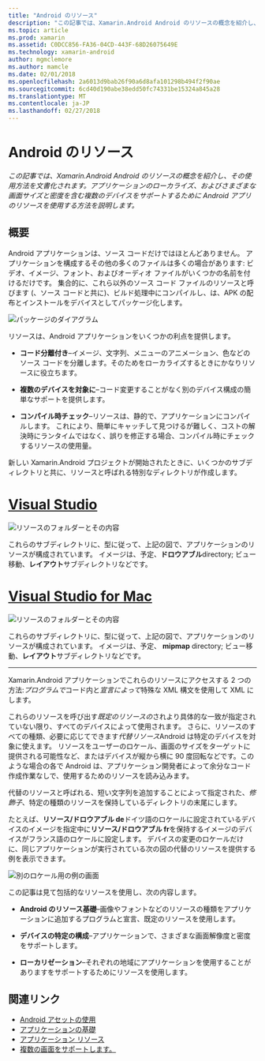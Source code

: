 ```yaml
---
title: "Android のリソース"
description: "この記事では、Xamarin.Android Android のリソースの概念を紹介し、その使用方法を文書化されます。 アプリケーションのローカライズ、およびさまざまな画面サイズと密度を含む複数のデバイスをサポートするために Android アプリのリソースを使用する方法を説明します。"
ms.topic: article
ms.prod: xamarin
ms.assetid: C0DCC856-FA36-04CD-443F-68D26075649E
ms.technology: xamarin-android
author: mgmclemore
ms.author: mamcle
ms.date: 02/01/2018
ms.openlocfilehash: 2a6013d9bab26f90a6d8afa101298b494f2f90ae
ms.sourcegitcommit: 6cd40d190abe38edd50fc74331be15324a845a28
ms.translationtype: MT
ms.contentlocale: ja-JP
ms.lasthandoff: 02/27/2018
---
```

# <a name="android-resources"></a>Android のリソース

_この記事では、Xamarin.Android Android のリソースの概念を紹介し、その使用方法を文書化されます。アプリケーションのローカライズ、およびさまざまな画面サイズと密度を含む複数のデバイスをサポートするために Android アプリのリソースを使用する方法を説明します。_

<a name="Overview" />

## <a name="overview"></a>概要

Android アプリケーションは、ソース コードだけではほとんどありません。 アプリケーションを構成するその他の多くのファイルは多くの場合があります: ビデオ、イメージ、フォント、およびオーディオ ファイルがいくつかの名前を付けるだけです。 集合的に、これら以外のソース コード ファイルのリソースと呼びます (、ソース コードと共に)、ビルド処理中にコンパイルし、は、APK の配布とインストールをデバイスとしてパッケージ化します。

![パッケージのダイアグラム](images/packaging-diagram.png)

リソースは、Android アプリケーションをいくつかの利点を提供します。

-  **コード分離付き**&ndash;イメージ、文字列、メニューのアニメーション、色などのソース コードを分離します。そのためをローカライズするときにかなりリソースに役立ちます。

-  **複数のデバイスを対象に**&ndash;コード変更することがなく別のデバイス構成の簡単なサポートを提供します。

-  **コンパイル時チェック**&ndash;リソースは、静的で、アプリケーションにコンパイルします。 これにより、簡単にキャッチして見つけるが難しく、コストの解決時にランタイムではなく、誤りを修正する場合、コンパイル時にチェックするリソースの使用量。

新しい Xamarin.Android プロジェクトが開始されたときに、いくつかのサブディレクトリと共に、リソースと呼ばれる特別なディレクトリが作成します。

# <a name="visual-studiotabvswin"></a>[Visual Studio](#tab/vswin)

![リソースのフォルダーとその内容](images/resources-folder-vs.png)

これらのサブディレクトリに、型に従って、上記の図で、アプリケーションのリソースが構成されています。 イメージは、予定、**ドロウアブル**directory; ビュー移動、**レイアウト**サブディレクトリなどです。
 
# <a name="visual-studio-for-mactabvsmac"></a>[Visual Studio for Mac](#tab/vsmac)

![リソースのフォルダーとその内容](images/resources-folder-xs.png)

これらのサブディレクトリに、型に従って、上記の図で、アプリケーションのリソースが構成されています。 イメージは、予定、 **mipmap** directory; ビュー移動、**レイアウト**サブディレクトリなどです。
 
-----

Xamarin.Android アプリケーションでこれらのリソースにアクセスする 2 つの方法:*プログラムで*コード内と*宣言によって*特殊な XML 構文を使用して XML にします。

これらのリソースを呼び出す*既定のリソースの*されより具体的な一致が指定されていない限り、すべてのデバイスによって使用されます。 さらに、リソースのすべての種類、必要に応じてできます*代替リソース*Android は特定のデバイスを対象に使えます。 リソースをユーザーのロケール、画面のサイズをターゲットに提供される可能性など、またはデバイスが縦から横に 90 度回転などです。このような場合の各で Android は、アプリケーション開発者によって余分なコード作成作業なしで、使用するためのリソースを読み込みます。

代替のリソースと呼ばれる、短い文字列を追加することによって指定された、*修飾子*、特定の種類のリソースを保持しているディレクトリの末尾にします。

たとえば、**リソース/ドロウアブル de**ドイツ語のロケールに設定されているデバイスのイメージを指定中に**リソース/ドロウアブル fr**を保持するイメージのデバイスがフランス語のロケールに設定します。 デバイスの変更のロケールだけに、同じアプリケーションが実行されている次の図の代替のリソースを提供する例を表示できます。

![別のロケール用の例の画面](images/localized-screenshots.png)

この記事は見て包括的なリソースを使用し、次の内容します。

-  **Android のリソース基礎**&ndash;画像やフォントなどのリソースの種類をアプリケーションに追加するプログラムと宣言、既定のリソースを使用します。

-  **デバイスの特定の構成**&ndash;アプリケーションで、さまざまな画面解像度と密度をサポートします。

-  **ローカリゼーション**&ndash;それぞれの地域にアプリケーションを使用することがありますをサポートするためにリソースを使用します。


## <a name="related-links"></a>関連リンク

- [Android アセットの使用](~/android/app-fundamentals/resources-in-android/android-assets.md)
- [アプリケーションの基礎](http://developer.android.com/guide/topics/fundamentals.html)
- [アプリケーション リソース](http://developer.android.com/guide/topics/resources/index.html)
- [複数の画面をサポートします。](http://developer.android.com/guide/practices/screens_support.html)
